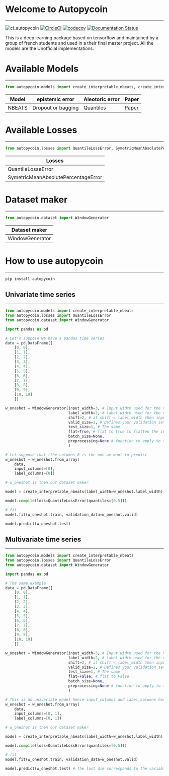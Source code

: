 # Welcome to Autopycoin
---

![ci_autopycoin](https://github.com/AutocoinLab/autopycoin/actions/workflows/ci_autopycoin.yml/badge.svg)
[![CircleCI](https://circleci.com/gh/AutocoinLab/autopycoin/tree/main.svg?style=svg)](https://circleci.com/gh/AutocoinLab/autopycoin/tree/main)
[![codecov](https://codecov.io/gh/AutocoinLab/autopycoin/branch/main/graph/badge.svg?token=5ZE3XddqtL)](https://codecov.io/gh/AutocoinLab/autopycoin)
[![Documentation Status](https://readthedocs.org/projects/autopycoin/badge/?version=latest)](https://autopycoin.readthedocs.io/en/latest/?badge=latest)


This is a deep learning package based on tensorflow and 
maintained by a group of french students and used in a their final master project.
All the models are the Unofficial implementations.

# Available Models
---

```python
from autopycoin.models import create_interpretable_nbeats, create_interpretable_nbeats, NBEATS, PoolNBEATS
```

| Model         | epistemic error | Aleotoric error | Paper |
|--------------|-----------|------------|------------|
| NBEATS |  Dropout or bagging   | Quantiles |  [Paper](https://arxiv.org/abs/1905.10437)|


# Available Losses
---

```python
from autopycoin.losses import QuantileLossError, SymetricMeanAbsolutePercentageError
```

| Losses         |
|--------------|
| QuantileLosseError | 
| SymetricMeanAbsolutePercentageError | 

# Dataset maker
---

```python
from autopycoin.dataset import WindowGenerator
```

| Dataset maker|
|--------------|
| WindowGenerator|

# How to use autopycoin
---

```
pip install autopycoin
```

## Univariate time series
---

```python
from autopycoin.models import create_interpretable_nbeats
from autopycoin.losses import QuantileLossError
from autopycoin.dataset import WindowGenerator

import pandas as pd

# Let's suppose we have a pandas time series
data = pd.DataFrame([
    [0, 0],
    [1, 1],
    [2, 2],
    [3, 3],
    [4, 4],
    [5, 5],
    [6, 6],
    [7, 7],
    [8, 8],
    [9, 9],
    [10, 10]
    ])

w_oneshot = WindowGenerator(input_width=3, # Input width used for the model
                            label_width=2, # label width used for the model
                            shift=2, # if shift < label_width then input and label will overlap each other
                            valid_size=2, # Defines your validation set size (if int then this is the number of instances else float this the percentage of your dataset)
                            test_size=1, # The same
                            flat=True, # flat to true to flatten the input (don't use multivariate time series) 
                            batch_size=None,
                            preprocessing=None # function to apply to the input  
                            )

# Let suppose that tthe columns 0 is the one we want to predict
w_oneshot = w_oneshot.from_array(
    data,
    input_columns=[0],
    label_columns=[0])

# w_oneshot is then our dataset maker

model = create_interpretable_nbeats(label_width=w_oneshot.label_width)

model.compile(loss=QuantileLossError(quantiles=[0.5]))

# fit
model.fit(w_oneshot.train, validation_data=w_oneshot.valid)

model.predict(w_oneshot.test)
```

## Multivariate time series
---

```python
from autopycoin.models import create_interpretable_nbeats
from autopycoin.losses import QuantileLossError
from autopycoin.dataset import WindowGenerator

import pandas as pd

# The same example
data = pd.DataFrame([
    [0, 0],
    [1, 1],
    [2, 2],
    [3, 3],
    [4, 4],
    [5, 5],
    [6, 6],
    [7, 7],
    [8, 8],
    [9, 9],
    [10, 10]
    ])

w_oneshot = WindowGenerator(input_width=3, # Input width used for the model
                            label_width=2, # label width used for the model
                            shift=2, # if shift < label_width then input and label will overlap each other
                            valid_size=2, # Defines your validation set size (if int then this is the number of instances else float this the percentage of your dataset)
                            test_size=1, # The same
                            flat=False, # flat to False
                            batch_size=None,
                            preprocessing=None # function to apply to the input  
                            )

# This is an univariate model hence input_columns and label_columns has to be equal
w_oneshot = w_oneshot.from_array(
    data,
    input_columns=[0, 1], 
    label_columns=[0, 1])

# w_oneshot is then our dataset maker

model = create_interpretable_nbeats(label_width=w_oneshot.label_width)

model.compile(loss=QuantileLossError(quantiles=[0.5]))

# fit
model.fit(w_oneshot.train, validation_data=w_oneshot.valid)

model.predict(w_oneshot.test) # The last dim corresponds to the variables
```